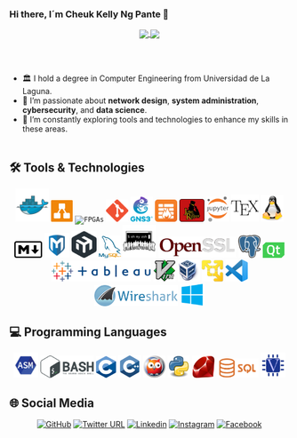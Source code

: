 ### Hi there, I´m Cheuk Kelly Ng Pante 👋

<p align="center">
  <a href="https://github.com/anuraghazra/github-readme-stats">
    <img align="center" src="https://github-readme-stats.vercel.app/api/top-langs/?username=feichay10&langs_count=20&layout=compact&theme=github_dark" />
  </a>
  <a href="https://github.com/anuraghazra/github-readme-stats">
    <img align="center" src="https://github-readme-stats.vercel.app/api?username=feichay10&include_all_commits=true&show_icons=true&count_private=true&theme=github_dark&hide_border=true" />
  </a>
  
  </br></br>
  - 🏛️ I hold a degree in Computer Engineering from Universidad de La Laguna.
  - 🌱 I’m passionate about **network design**, **system administration**, **cybersecurity**, and **data science**.
  - 🔭 I’m constantly exploring tools and technologies to enhance my skills in these areas.
  </br></br>
</p>

## 🛠️ Tools & Technologies

<p align="center">
  <code><img alt="Docker"          width="60" src="https://github.com/feichay10/feichay10/blob/main/img/docker.png"/></code>
  <code><img alt="Drawio"          width="39" src="https://github.com/feichay10/feichay10/blob/main/img/drawio.png"/></code>
  <code><img alt="FPGAs"           width="40" src="https://github.com/feichay10/feichay10/blob/main/img/fpga.png"/></code>
  <code><img alt="Git"             width="40" src="https://github.com/feichay10/feichay10/blob/main/img/git.png"/></code>
  <code><img alt="gns3"            width="40" src="https://github.com/feichay10/feichay10/blob/main/img/gns3.png"/></code>
  <code><img alt="IPTables"        width="40" src="https://github.com/feichay10/feichay10/blob/main/img/IPTables_logo.png"/></code>
  <code><img alt="John the Ripper" width="45" src="https://github.com/feichay10/feichay10/blob/main/img/jtr.webp"/></code>
  <code><img alt="Jupyter Notebook" width="40" src="https://github.com/feichay10/feichay10/blob/main/img/jupyter_notebook.png"/></code>
  <code><img alt="Latex"           width="50" src="https://github.com/feichay10/feichay10/blob/main/img/LaTeX.png"/></code>
  <code><img alt="Linux"           width="40" src="https://github.com/feichay10/feichay10/blob/main/img/linux.png"/></code>
  <code><img alt="Markdown"        width="50" src="https://github.com/feichay10/feichay10/blob/main/img/markdown.png"/></code>
  <code><img alt="Metasploit"      width="45" src="https://github.com/feichay10/feichay10/blob/main/img/metasploit.png"/></code>
  <code><img alt="Mikrotik"        width="45" src="https://github.com/feichay10/feichay10/blob/main/img/mikrotik.png"/></code>
  <code><img alt="MySQL"           width="40" src="https://github.com/feichay10/feichay10/blob/main/img/mysql.png"/></code>
  <code><img alt="Oh My zsh"       width="60" src="https://github.com/feichay10/feichay10/blob/main/img/oh_my_zsh.png"/></code>
  <code><img alt="openssl"         width="140" src="https://github.com/feichay10/feichay10/blob/main/img/openssl_logo.png"/></code>
  <code><img alt="PostgreSQL"      width="40" src="https://github.com/feichay10/feichay10/blob/main/img/postgresql.png"/></code>
  <code><img alt="QT"              width="39" src="https://github.com/feichay10/feichay10/blob/main/img/qt.png"/></code>
  <code><img alt="Tableau"         width="180" src="https://github.com/feichay10/feichay10/blob/main/img/tableau.png"/></code>
  <code><img alt="Vim"             width="40" src="https://github.com/feichay10/feichay10/blob/main/img/vim.png"/></code>
  <code><img alt="VirtualBox"      width="40" src="https://github.com/feichay10/feichay10/blob/main/img/virtualbox.png"/></code>
  <code><img alt="VMWare"          width="39" src="https://github.com/feichay10/feichay10/blob/main/img/VMware.png"/></code>
  <code><img alt="VSC"             width="40" src="https://github.com/feichay10/feichay10/blob/main/img/vsc.png"/></code>
  <code><img alt="Wireshark"       width="150" src="https://github.com/feichay10/feichay10/blob/main/img/wireshark.png"/></code>
  <code><img alt="Windows"         width="44" src="https://github.com/feichay10/feichay10/blob/main/img/windows.png"/></code>
</p>

## 💻 Programming Languages

<p align="center">
  <code><img alt="Assembly"         width="45" src="https://github.com/feichay10/feichay10/blob/main/img/asm.png"/></code>
  <code><img alt="Bash"             width="96" src="https://github.com/feichay10/feichay10/blob/main/img/bash.png"/></code>
  <code><img alt="C"                width="36" src="https://github.com/feichay10/feichay10/blob/main/img/c.png"/></code>
  <code><img alt="C++"              width="41" src="https://github.com/feichay10/feichay10/blob/main/img/cpp.png"/></code>
  <code><img alt="Prolog"           width="40" src="https://github.com/feichay10/feichay10/blob/main/img/prolog.png"/></code>
  <code><img alt="Python"           width="40" src="https://github.com/feichay10/feichay10/blob/main/img/python.png"/></code>
  <code><img alt="Ruby"             width="40" src="https://github.com/feichay10/feichay10/blob/main/img/ruby.png"/></code>
  <code><img alt="SQL"              width="75" src="https://github.com/feichay10/feichay10/blob/main/img/sql.webp"/></code>
  <code><img alt="Verilog"          width="45" src="https://github.com/feichay10/feichay10/blob/main/img/verilog.png"/></code>
</p>

## 🌐 Social Media

<p align="center">
  <a href="https://github.com/feichay10"><img src="https://img.shields.io/badge/GitHub-%23171515.svg?style=flat&logo=Github&logoColor=white" alt="GitHub"></a>
  <a href="https://twitter.com/chakii10_"><img src="https://img.shields.io/badge/Twitter-%23FFFFFF.svg?style=flat&logo=Twitter&logoColor=1DA1F2" alt="Twitter URL"></a>
  <a href="https://www.linkedin.com/in/cheuk-kelly-ng-pante-293967158/"><img src="https://img.shields.io/badge/LinkedIn-blue?style=flat&logo=Linkedin&logoColor=white" alt="Linkedin"></a>
  <a href="https://www.instagram.com/chakii10_/?hl=es"><img src="https://img.shields.io/badge/Instagram-%23E4405F.svg?style=flat&logo=Instagram&logoColor=white" alt="Instagram"></a>
  <a href="https://www.facebook.com/cheuk.kelly"><img src="https://img.shields.io/badge/Facebook-blue?style=flat&logo=Facebook&logoColor=white" alt="Facebook"></a>
</p>
